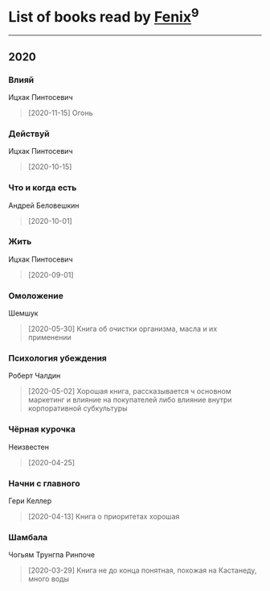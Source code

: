 # List of books read by [Fenix](https://plus.google.com/u/0/111367585493471720963/)<sup>9</sup>
---

## 2020

### Влияй
Ицхак Пинтосевич
> [2020-11-15] Огонь


### Действуй
Ицхак Пинтосевич
> [2020-10-15] 


### Что и когда есть
Андрей Беловешкин
> [2020-10-01] 


### Жить
Ицхак Пинтосевич
> [2020-09-01] 


### Омоложение
Шемшук
> [2020-05-30] Книга об очистки организма, масла и их применении


### Психология убеждения
Роберт Чалдин
> [2020-05-02] Хорошая книга, рассказывается ч основном маркетинг и влияние на покупателей либо влияние внутри корпоративной субкультуры


### Чёрная курочка
Неизвестен
> [2020-04-25] 


### Начни с главного
Гери Келлер
> [2020-04-13] Книга о приоритетах хорошая


### Шамбала
Чогьям Трунгпа Ринпоче
> [2020-03-29] Книга не до конца понятная, похожая на Кастанеду, много воды



